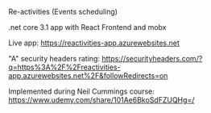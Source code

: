 Re-activities (Events scheduling)

.net core 3.1 app with React Frontend and mobx

Live app: https://reactivities-app.azurewebsites.net

"A" security headers rating: https://securityheaders.com/?q=https%3A%2F%2Freactivities-app.azurewebsites.net%2F&followRedirects=on

Implemented during Neil Cummings course: https://www.udemy.com/share/101Ae6BkoSdFZUQHg=/